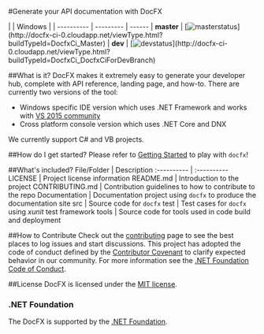#Generate your API documentation with DocFX

|            | Windows  |
| ---------- | --------- | ------
| **master** | [![masterstatus](http://docfx-ci-0.cloudapp.net/app/rest/builds/buildType:(id:DocfxCi_Master)/statusIcon)](http://docfx-ci-0.cloudapp.net/viewType.html?buildTypeId=DocfxCi_Master)
| **dev**    | [![devstatus](http://docfx-ci-0.cloudapp.net/app/rest/builds/buildType:(id:DocfxCi_DocfxCiForDevBranch)/statusIcon)](http://docfx-ci-0.cloudapp.net/viewType.html?buildTypeId=DocfxCi_DocfxCiForDevBranch)


##What is it?
DocFX makes it extremely easy to generate your developer hub, complete with API reference, landing page, and how-to.
There are currently two versions of the tool:

* Windows specific IDE version which uses .NET Framework and works with [VS 2015 community](https://www.visualstudio.com/en-us/downloads/download-visual-studio-vs.aspx)
* Cross platform console version which uses .NET Core and DNX

We currently support C# and VB projects. 

##How do I get started?
Please refer to [Getting Started](http://dotnet.github.io/docfx/tutorial/docfx_getting_started.html) to play with `docfx`!

##What's included?
File/Folder     | Description 
:----------     | :----------
LICENSE         | Project license information
README.md       | Introduction to the project
CONTRIBUTING.md | Contribution guidelines to how to contribute to the repo
Documentation   | Documentation project using `docfx` to produce the documentation site
src             | Source code for `docfx`
test            | Test cases for `docfx` using *xunit* test framework
tools           | Source code for tools used in code build and deployment

##How to Contribute
Check out the [contributing](CONTRIBUTING.md) page to see the best places to log issues and start discussions.
This project has adopted the code of conduct defined by the [Contributor Covenant](http://contributor-covenant.org/) to clarify expected behavior in our community.
For more information see the [.NET Foundation Code of Conduct](http://www.dotnetfoundation.org/code-of-conduct).

##License
DocFX is licensed under the [MIT license](LICENSE).

### .NET Foundation
The DocFX is supported by the [.NET Foundation](http://www.dotnetfoundation.org).
